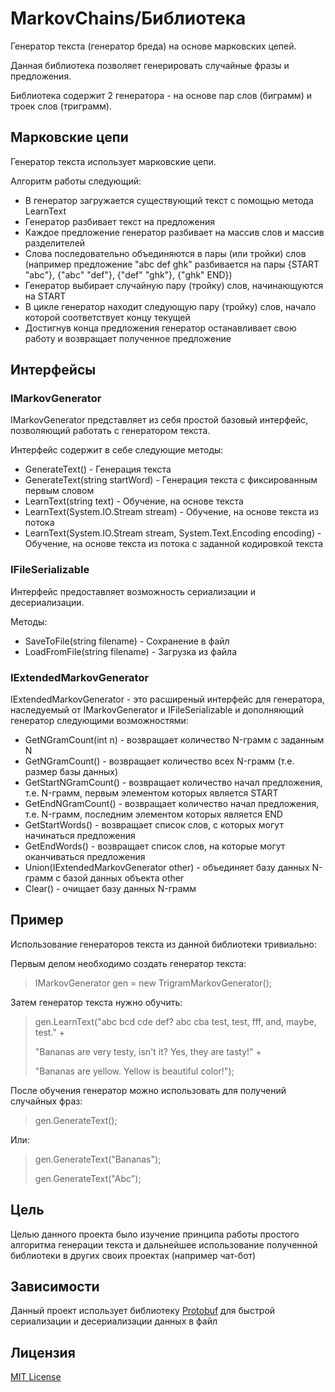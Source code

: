 # MarkovChains/Библиотека

Генератор текста (генератор бреда) на основе марковских цепей.

Данная библиотека позволяет генерировать случайные фразы и предложения.

Библиотека содержит 2 генератора - на основе пар слов (биграмм) и троек слов (триграмм).

## Марковские цепи

Генератор текста использует марковские цепи.

Алгоритм работы следующий:
* В генератор загружается существующий текст с помощью метода LearnText
* Генератор разбивает текст на предложения
* Каждое предложение генератор разбивает на массив слов и массив разделителей
* Слова последовательно объединяются в пары (или тройки) слов (например предложение "abc def ghk" разбивается на пары {START "abc"}, {"abc" "def"}, {"def" "ghk"}, {"ghk" END})
* Генератор выбирает случайную пару (тройку) слов, начинающуются на START
* В цикле генератор находит следующую пару (тройку) слов, начало которой соответствует концу текущей
* Достигнув конца предложения генератор останавливает свою работу и возвращает полученное предложение

## Интерфейсы

### IMarkovGenerator
IMarkovGenerator представляет из себя простой базовый интерфейс, позволяющий работать с генератором текста.

Интерфейс содержит в себе следующие методы:
* GenerateText() - Генерация текста
* GenerateText(string startWord) - Генерация текста с фиксированным первым словом
* LearnText(string text) - Обучение, на основе текста
* LearnText(System.IO.Stream stream) - Обучение, на основе текста из потока
* LearnText(System.IO.Stream stream, System.Text.Encoding encoding) - Обучение, на основе текста из потока с заданной кодировкой текста

### IFileSerializable
Интерфейс предоставляет возможность сериализации и десериализации.

Методы:
* SaveToFile(string filename) - Сохранение в файл
* LoadFromFile(string filename) - Загрузка из файла

### IExtendedMarkovGenerator
IExtendedMarkovGenerator - это расширеный интерфейс для генератора, наследуемый от IMarkovGenerator и IFileSerializable и дополняющий генератор следующими возможностями:
* GetNGramCount(int n) - возвращает количество N-грамм с заданным N
* GetNGramCount() - возвращает количество всех N-грамм (т.е. размер базы данных)
* GetStartNGramCount() - возвращает количество начал предложения, т.е. N-грамм, первым элементом которых является START
* GetEndNGramCount() - возвращает количество начал предложения, т.е. N-грамм, последним элементом которых является END
* GetStartWords() - возвращает список слов, с которых могут начинаться предложения
* GetEndWords() - возвращает список слов, на которые могут оканчиваться предложения
* Union(IExtendedMarkovGenerator other) - объединяет базу данных N-грамм с базой данных объекта other
* Clear() - очищает базу данных N-грамм

## Пример

Использование генераторов текста из данной библиотеки тривиально:

Первым делом необходимо создать генератор текста:

> IMarkovGenerator gen = new TrigramMarkovGenerator();

Затем генератор текста нужно обучить:

> gen.LearnText("abc bcd cde def? abc cba test, test, fff, and, maybe, test." +
>
> "Bananas are very testy, isn't it? Yes, they are tasty!" +
>
> "Bananas are yellow. Yellow is beautiful color!");

После обучения генератор можно использовать для получений случайных фраз:

> gen.GenerateText();

Или:

> gen.GenerateText("Bananas");
>
> gen.GenerateText("Abc");

## Цель

Целью данного проекта было изучение принципа работы простого алгоритма генерации текста и дальнейшее использование полученной библиотеки в других своих проектах (например чат-бот)

## Зависимости

Данный проект использует библиотеку [Protobuf](https://github.com/mgravell/protobuf-net) для быстрой сериализации и десериализации данных в файл

## Лицензия

[MIT License](./LICENSE)
